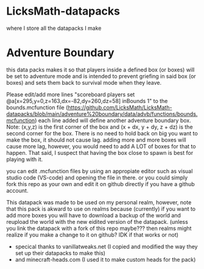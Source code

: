# LicksMath-datapacks
where I store all the datapacks I make
# Adventure Boundary
this data packs makes it so that players inside a defined box (or boxes) will be set to adventure mode and is intended to prevent griefing in said box (or boxes) and sets them back to survival mode when they leave.

Please edit/add more lines "scoreboard players set @a[x=295,y=0,z=163,dx=-82,dy=260,dz=58] inBounds 1" to the bounds.mcfunction file (https://github.com/LicksMath/LicksMath-datapacks/blob/main/adventure%20boundary/data/advb/functions/bounds.mcfunction) each line added will define another adventure boundary box. Note: (x,y,z) is the first corner of the box and (x + dx, y + dy, z + dz) is the second corner for the box. There is no need to hold back on big you want to make the box, it should not cause lag. adding more and more boxes will cause more lag, however, you would need to add A LOT of boxes for that to happen. That said, I suspect that having the box close to spawn is best for playing with it.

you can edit .mcfunction files by using an appropiate editor such as visual studio code (VS-code) and opening the file in there. or you could simply fork this repo as your own and edit it on github directly if you have a github account. 

This datapack was made to be used on my personal realm, however, note that this pack is akward to use on realms because (currently) if you want to add more boxes you will have to download a backup of the world and reupload the world with the new eidited version of the datapack. (unless you link the datapack with a fork of this repo maybe??? then realms might realize if you make a change to it on github? IDK if that works or not)

- specical thanks to vanillatweaks.net (I copied and modified the way they set up their datapacks to make this)
- and minecraft-heads.com (I used it to make custom heads for the pack)

